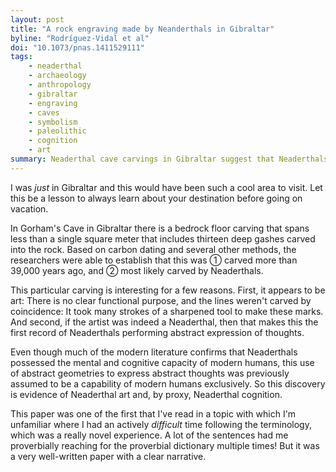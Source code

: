 ```yaml
---
layout: post
title: "A rock engraving made by Neanderthals in Gibraltar"
byline: "Rodríguez-Vidal et al"
doi: "10.1073/pnas.1411529111"
tags:
    - neaderthal
    - archaeology
    - anthropology
    - gibraltar
    - engraving
    - caves
    - symbolism
    - paleolithic
    - cognition
    - art
summary: Neaderthal cave carvings in Gibraltar suggest that Neaderthals were able to express themselves with abstract art, a skill once thought to be exclusive to modern humans.
---
```


I was _just_ in Gibraltar and this would have been such a cool area to visit. Let this be a lesson to always learn about your destination before going on vacation.

In Gorham's Cave in Gibraltar there is a bedrock floor carving that spans less than a single square meter that includes thirteen deep gashes carved into the rock. Based on carbon dating and several other methods, the researchers were able to establish that this was ① carved more than 39,000 years ago, and ② most likely carved by Neaderthals.

This particular carving is interesting for a few reasons. First, it appears to be art: There is no clear functional purpose, and the lines weren't carved by coincidence: It took many strokes of a sharpened tool to make these marks. And second, if the artist was indeed a Neaderthal, then that makes this the first record of Neaderthals performing abstract expression of thoughts.

Even though much of the modern literature confirms that Neaderthals possessed the mental and cognitive capacity of modern humans, this use of abstract geometries to express abstract thoughts was previously assumed to be a capability of modern humans exclusively. So this discovery is evidence of Neaderthal art and, by proxy, Neaderthal cognition.

This paper was one of the first that I've read in a topic with which I'm unfamiliar where I had an actively _difficult_ time following the terminology, which was a really novel experience. A lot of the sentences had me proverbially reaching for the proverbial dictionary multiple times! But it was a very well-written paper with a clear narrative.
